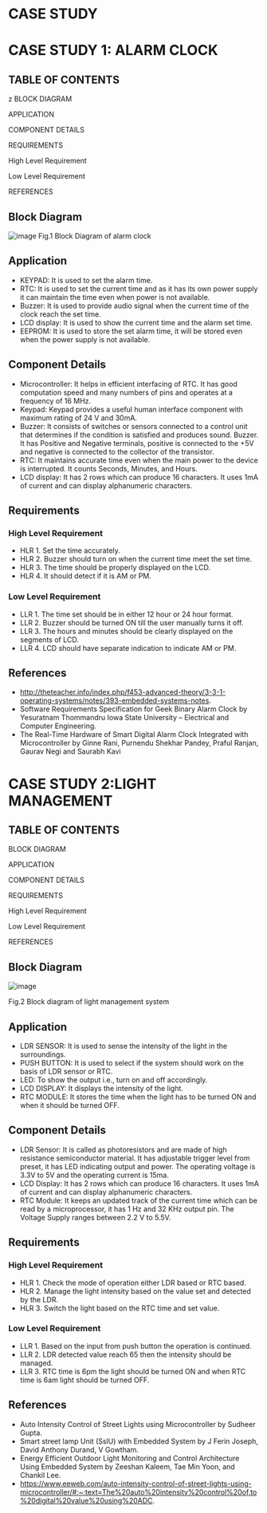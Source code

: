 # CASE STUDY

# CASE STUDY 1: ALARM CLOCK
## TABLE OF CONTENTS
z
 BLOCK DIAGRAM	
 
 APPLICATION	
 
 COMPONENT DETAILS	
 
 REQUIREMENTS	
 
 High Level Requirement	
 
 Low Level Requirement	
 
 REFERENCES	

## Block Diagram

![image](https://user-images.githubusercontent.com/47130806/154840454-7137ef8b-edcf-4ae8-9fe2-142e6ee895d3.png)
                               Fig.1 Block Diagram of alarm clock

 ## Application  
* KEYPAD:  It is used to set the alarm time.
* RTC:  It is used to set the current time and as it has its own power supply it can maintain the time even when power is not available.
* Buzzer:  It is used to provide audio signal when the current time of the clock reach the set time.
* LCD display:  It is used to show the current time and the alarm set time.
* EEPROM:  It is used to store the set alarm time, it will be stored even when the power supply is not available.  

## Component Details		
*	Microcontroller:  It helps in efficient interfacing of RTC. It has good computation speed and many numbers of pins and operates at a frequency of 16 MHz.
*	Keypad:  Keypad provides a useful human interface component with maximum rating of 24 V and 30mA.
* Buzzer:  It consists of switches or sensors connected to a control unit that determines if the condition is satisfied and produces sound. Buzzer. It has Positive and Negative terminals, positive is connected to the +5V and negative is connected to the collector of the transistor.
*	RTC:  It maintains accurate time even when the main power to the device is interrupted. It counts Seconds, Minutes, and Hours.
*	LCD display:  It has 2 rows which can produce 16 characters. It uses 1mA of current and can display alphanumeric characters.

## Requirements
### High Level Requirement
* HLR 1.  Set the time accurately.
* HLR 2.  Buzzer should turn on when the current time meet the set time.
* HLR 3.  The time should be properly displayed on the LCD.
* HLR 4.  It should detect if it is AM or PM.
### Low Level Requirement
* LLR 1.  The time set should be in either 12 hour or 24 hour format.
* LLR 2.  Buzzer should be turned ON till the user manually turns it off.
* LLR 3.  The hours and minutes should be clearly displayed on the segments of LCD.
* LLR 4.  LCD should have separate indication to indicate AM or PM.
## References
*	http://theteacher.info/index.php/f453-advanced-theory/3-3-1-operating-systems/notes/393-embedded-systems-notes.
*	Software Requirements Specification for Geek Binary Alarm Clock by Yesuratnam Thommandru Iowa State University – Electrical and Computer Engineering.
*	The Real-Time Hardware of Smart Digital Alarm Clock Integrated with Microcontroller by Ginne Rani, Purnendu Shekhar Pandey, Praful Ranjan, Gaurav Negi and Saurabh Kavi

# CASE STUDY 2:LIGHT MANAGEMENT
## TABLE OF CONTENTS

 BLOCK DIAGRAM	
 
 APPLICATION	
  
 COMPONENT DETAILS	
 
 REQUIREMENTS	
 
 High Level Requirement	
 
 Low Level Requirement	
 
 REFERENCES	
 
 
 ## Block Diagram

![image](https://user-images.githubusercontent.com/47130806/154840873-c9e34233-a528-456a-9f9a-90d798aa56ec.png)

Fig.2 Block diagram of light management system

## Application
*  LDR SENSOR:  It is used to sense the intensity of the light in the surroundings.
*  PUSH BUTTON:  It is used to select if the system should work on the basis of LDR sensor or RTC.
*  LED:  To show the output i.e., turn on and off accordingly.
*  LCD DISPLAY:  It displays the intensity of the light.
*	 RTC MODULE:  It stores the time when the light has to be turned ON and when it should be turned OFF.

## Component Details
*	 LDR Sensor:  It is called as photoresistors and are made of high resistance semiconductor material. It has adjustable trigger level from preset, it has LED indicating output and power. The operating voltage is 3.3V to 5V and the operating current is 15ma.
*	 LCD Display:  It has 2 rows which can produce 16 characters. It uses 1mA of current and can display alphanumeric characters.
*	 RTC Module:  It keeps an updated track of the current time which can be read by a microprocessor, it has 1 Hz and 32 KHz output pin. The Voltage Supply ranges between 2.2 V to 5.5V.

## Requirements
### High Level Requirement
*  HLR 1.  Check the mode of operation either LDR based or RTC based.
*  HLR 2.  Manage the light intensity based on the value set and detected by the LDR.
*  HLR 3.  Switch the light based on the RTC time and set value.

### Low Level Requirement
*  LLR 1.  Based on the input from push button the operation is continued.
*  LLR 2.  LDR detected value reach 65 then the intensity should be managed.
*  LLR 3.  RTC time is 6pm the light should be turned ON and when RTC time is 6am light should be turned OFF.

## References
*	 Auto Intensity Control of Street Lights using Microcontroller by Sudheer Gupta.
*  Smart street lamp Unit (SslU) with Embedded System by J Ferin Joseph, David Anthony Durand, V Gowtham.
* 	Energy Efficient Outdoor Light Monitoring and Control Architecture Using Embedded System by Zeeshan Kaleem, Tae Min Yoon, and Chankil Lee.
*	 https://www.eeweb.com/auto-intensity-control-of-street-lights-using-microcontroller/#:~:text=The%20auto%20intensity%20control%20of,to%20digital%20value%20using%20ADC.



